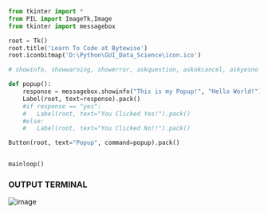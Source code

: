 ```python
from tkinter import *
from PIL import ImageTk,Image
from tkinter import messagebox

root = Tk()
root.title('Learn To Code at Bytewise')
root.iconbitmap('D:\Python\GUI_Data_Science\icon.ico')

# showinfo, showwarning, showerror, askquestion, askokcancel, askyesno

def popup():
	response = messagebox.showinfo("This is my Popup!", "Hello World!")
	Label(root, text=response).pack()
	#if response == "yes":
	#	Label(root, text="You Clicked Yes!").pack()
	#else:
	#	Label(root, text="You Clicked No!!").pack()

Button(root, text="Popup", command=popup).pack()


mainloop()
```

### OUTPUT TERMINAL
![image](https://user-images.githubusercontent.com/80588277/195968962-5a64075d-958b-4482-8ffa-c1d3de7d5cb3.png)
